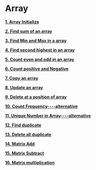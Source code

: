 
# Array

**[1. Array Initialize](1_array_initialize.cpp)**


**[2. Find sum of an array](2_find_Sum.cpp)**

**[3. Find Min and Max in a array](3_find_max_and_min.cpp)**

**[4. Find second highest in an array](4_second_highest.cpp)**

**[5. Count even and odd in an array](5_even_odd_count.cpp)**

**[6. Count positive and Negative](6_count_positive_neg.cpp)**

**[7. Copy an array](7_copy_array.cpp)**

**[8. Update an array](8_update_array.cpp)**

**[9. Delete at a position of array](10_count_frequency.cpp)**

**[10. Count Frequency](10_count_frequency.cpp)[----alternative](10_alternative.cpp)**

**[11. Unique Number in Array](11_Unique_number.cpp)[----alternative](11_alternative.cpp)**

**[12. Find duplicate](12_Duplicate_find.cpp)**

**[13. Delete all duplicate](13_Delete_all_duplicate.cpp)**

**[14. Matrix Add]()**

**[15. Matrix Subtract]()**

**[16. Matrix multiplication]()**

**[]()**

**[]()**

**[]()**

**[]()**

**[]()**
**[]()**
**[]()**
**[]()**
**[]()**
**[]()**
**[]()**
**[]()**
**[]()**
**[]()**
**[]()**
**[]()**
**[]()**